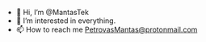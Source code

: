 - 👋 Hi, I’m @MantasTek
- 👀 I’m interested in everything.
- 📫 How to reach me PetrovasMantas@protonmail.com

<!---
MantasTek/MantasTek is a ✨ special ✨ repository because its `README.md` (this file) appears on your GitHub profile.
You can click the Preview link to take a look at your changes.
--->
